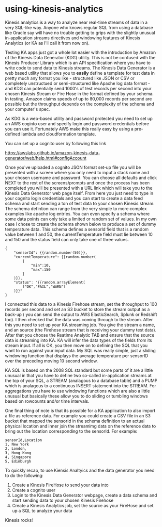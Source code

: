 # using-kinesis-analytics

Kinesis analytics is a way to analyze near real-time streams of data in a very SQL-like way.
Anyone who knows regular SQL from using a database like Oracle say will have no trouble getting to grips with the 
slightly unusual in-application streams directives and windowing features of Kinesis Analytics (or KA as I'll call it from now on). 

Testing KA apps just got a whole lot easier with the introduction by Amazon of the Kinesis Data Generator (KDG)
utility. This is not be confused with the Kinesis Producer Library which is an API specification where you have to write code
to send data to Kinesis streams. The Kinesis Data Generator is a web based utility that allows you to __easily__ define a 
template for test data in pretty much any format you like - structured like JSON or CSV  or completely unstructued or 
semi-structured like Apache log data format - and KDG can potentially send 1000's of test records per second into your 
chosen Kinesis Stream or Fire Hose in the format defined by your schema. In testing, Amazon claims speeds of up to 
80,000 records per second are possible but the throughput depends on the complexity of the schema and your computer's spec.

As KDG is a web-based utility and password protected you need to set up an AWS coginto user and specify login and password 
credentials before you can use it. Fortunately AWS make this really easy by using a pre-defined lambda and cloudformation template. 

You can set up a cognito user by following this link 

<https://awslabs.github.io/amazon-kinesis-data-generator/web/help.html#configAccount>

Once you've uploaded a cognito JSON format set-up file you will be presented with a screen where you only need to input a stack 
name and your chosen username and password. You can choose all defaults and click NEXT to the rest of the screens/prompts and once the 
process has been completed you will be presented with a URL link which will take you to the Kinesis Data Generator web page itself. 
From here you just need to type in your cognito login credentials and you can start to create a data feed schema and start 
sending a ton of test data to your chosen Kinesis stream. The schema defintion can range from the very simple to  more complex 
examples like apache log entries. You can even specify a schema where some data points can only take a limited or random set
of values. In my own case I chose to create the schema shown below to produce a set of dummy temperature data. This schema defines 
a sensorId field that is a random value between 1 and 50, the currentTemperature field must lie between 10 and 150 and the 
status field can only take one of three values.


```
{
    "sensorId": {{random.number(50)}},
    "currentTemperature": {{random.number(
        {
            "min":10,
            "max":150
        }
    )}},
    "status": "{{random.arrayElement(
        ["OK","FAIL","WARN"]
    )}}"
}
```

I connected this data to a Kinesis Firehose stream, set the throughput to 100 records per second and set an S3 bucket to store the 
stream  output as a back-up ( you can send the output to AWS ElasticSearch, Splunk or Redshift too). I then checked that the data 
was coming through to the stream. After this you need to set up your KA streaming job. You give the stream a name, and an source 
(the Firehose stream that is receiving your dummy test data). After that you choose the Reatime Analytic TAB and ensure that the 
source data is streaming into KA. KA will infer the data types of the fields from its stream input. If all is OK, you then move 
on to defining the SQL that you want to run against your input data. My SQL was really simple, just a sliding windowing function 
that displays the average temperature per sensorID over the preceding moving 10 second window. 

KA SQL is based on the 2008 SQL standard but some parts of it are a little unusual in that you have to define two 
so-called in-application streams at the top of your SQL, a STREAM (analagous to a database table) and a PUMP which is analagous 
to a continuous INSERT statement into the STREAM. For aggregations you have to use windowing functions which are also a little 
unusual but basically these allow you to do sliding or tumbling windows based on rowcounts and/or time intervals. 

One final thing of note is that its possible for a KA application to also import a file as reference data. For example 
you could create a CSV file in an S3 bucket that mapped the sensorId in the schema definition to an actual physical location and 
inner join the streamimg data on the reference data to bring out the location corresponding to the sensorId. For example:

```
sensorId,Location
1, New York
2, London,
3, Hong Kong
4, Singapore
5, Edinburgh
```

To quickly recap, to use Kiensis Analtyics and the data generator you need to do the following:

1) Create a Kinesis FireHose to send your data into 
2) Create a cognito user
3) Login to the Kinesis Data Generator webpage, create a data schema and start sending data to your chosen Kinesis Firehose
4) Create a Kinesis Analytics job, set the source as your FireHose and set up a SQL to analyze your data


Kinesis rocks!


